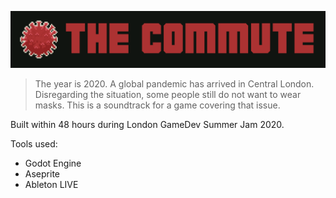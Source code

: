 ![logo](logo.png)

> The year is 2020. A global pandemic has arrived in Central London. Disregarding the situation, some people still do not want to wear masks. This is a soundtrack for a game covering that issue.

Built within 48 hours during London GameDev Summer Jam 2020.

Tools used:

- Godot Engine
- Aseprite
- Ableton LIVE